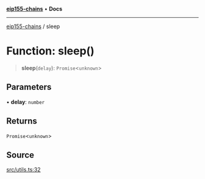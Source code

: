 [**eip155-chains**](../README.md) • **Docs**

***

[eip155-chains](../globals.md) / sleep

# Function: sleep()

> **sleep**(`delay`): `Promise`\<`unknown`\>

## Parameters

• **delay**: `number`

## Returns

`Promise`\<`unknown`\>

## Source

[src/utils.ts:32](https://github.com/ivanzzeth/eip155-chains/blob/400ef11db8a06981938f7415f945494cf060a7cb/src/utils.ts#L32)
